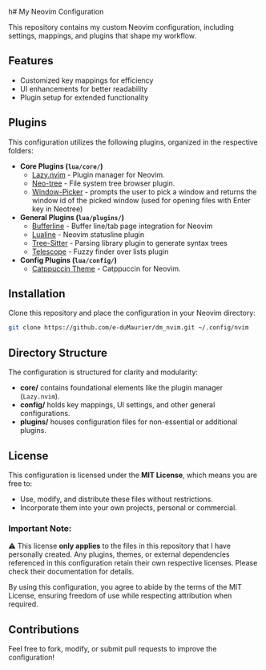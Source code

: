 h# My Neovim Configuration

This repository contains my custom Neovim configuration, including settings, mappings, and plugins that shape my workflow.

## Features
- Customized key mappings for efficiency
- UI enhancements for better readability
- Plugin setup for extended functionality

## Plugins
This configuration utilizes the following plugins, organized in the respective folders:

- **Core Plugins (`lua/core/`)**  
  - [Lazy.nvim](https://lazy.folke.io/) - Plugin manager for Neovim.
  - [Neo-tree](https://github.com/nvim-neo-tree/neo-tree.nvim) - File system tree browser plugin.
  - [Window-Picker](https://github.com/s1n7ax/nvim-window-picker) - prompts the user to pick a window and returns the window id of the picked window (used for opening files with Enter key in Neotree)
- **General Plugins (`lua/plugins/`)**
  - [Bufferline](https://github.com/akinsho/bufferline.nvim) - Buffer line/tab page integration for Neovim
  - [Lualine](https://github.com/nvim-lualine/lualine.nvim) - Neovim statusline plugin
  - [Tree-Sitter](https://github.com/nvim-treesitter/nvim-treesitter) - Parsing library plugin to generate syntax trees
  - [Telescope](https://github.com/nvim-telescope/telescope.nvim) - Fuzzy finder over lists plugin
- **Config Plugins (`lua/config/`)**
  - [Catppuccin Theme](https://github.com/catppuccin/nvim) - Catppuccin for Neovim.

## Installation
Clone this repository and place the configuration in your Neovim directory:
```sh
git clone https://github.com/e-duMaurier/dm_nvim.git ~/.config/nvim
```

## Directory Structure
The configuration is structured for clarity and modularity:
- **core/** contains foundational elements like the plugin manager (`Lazy.nvim`).
- **config/** holds key mappings, UI settings, and other general configurations.
- **plugins/** houses configuration files for non-essential or additional plugins.

## License
This configuration is licensed under the **MIT License**, which means you are free to:
- Use, modify, and distribute these files without restrictions.
- Incorporate them into your own projects, personal or commercial.

### Important Note:
⚠️ This license **only applies** to the files in this repository that I have personally created. Any plugins, themes, or external dependencies referenced in this configuration retain their own respective licenses. Please check their documentation for details.

By using this configuration, you agree to abide by the terms of the MIT License, ensuring freedom of use while respecting attribution when required.

## Contributions
Feel free to fork, modify, or submit pull requests to improve the configuration!
